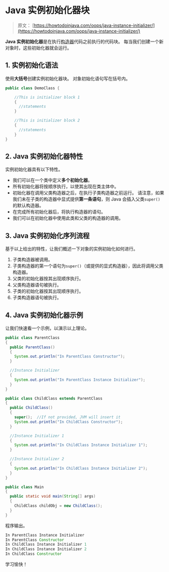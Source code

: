 # Java 实例初始化器块

> 原文： [https://howtodoinjava.com/oops/java-instance-initializer/](https://howtodoinjava.com/oops/java-instance-initializer/)

**Java 实例初始化器**是在执行[构造器](https://howtodoinjava.com/oops/java-constructors/)代码之前执行的代码块。 每当我们创建一个新对象时，这些初始化器就会运行。

## 1\. 实例初始化语法

使用**大括号**创建实例初始化器块。 对象初始化语句写在括号内。

```java
public class DemoClass {

    //This is initializer block 1
    {
      //statements
    }

    //This is initializer block 2
    {
      //statements
    }
}

```

## 2\. Java 实例初始化器特性

实例初始化器具有以下特性。

*   我们可以在一个类中定义**多个初始化器**。
*   所有初始化器将按顺序执行，以使其出现在类主体中。
*   初始化器在调用父类构造器之后，在执行子类构造器之前运行。 请注意，如果我们未在子类的构造器中显式提供**第一条语句**，则 Java 会插入父类`super()`的默认构造器。
*   在完成所有初始化器后，将执行构造器的语句。
*   我们可以在初始化器中使用此类和父类的构造器的调用。

## 3\. Java 实例初始化序列流程

基于以上给出的特性，让我们概述一下对象的实例初始化如何进行。

1.  子类构造器被调用。
2.  子类构造器的第一个语句为`super()`（或提供的显式构造器），因此将调用父类构造器。
3.  父类的初始化器按其出现顺序执行。
4.  父类构造器语句被执行。
5.  子类的初始化器按其出现顺序执行。
6.  子类构造器语句被执行。

## 4\. Java 实例初始化器示例

让我们快速看一个示例，以演示以上理论。

```java
public class ParentClass 
{ 
  public ParentClass() 
  {
    System.out.println("In ParentClass Constructor");
  }

  //Instance Initializer
  {
    System.out.println("In ParentClass Instance Initializer");
  }
}

```

```java
public class ChildClass extends ParentClass 
{
  public ChildClass() 
  {
    super();  //If not provided, JVM will insert it
    System.out.println("In ChildClass Constructor");
  }

  //Instance Initializer 1
  { 
    System.out.println("In ChildClass Instance Initializer 1");
  }

  //Instance Initializer 2
  {
    System.out.println("In ChildClass Instance Initializer 2");
  }
}

```

```java
public class Main 
{
  public static void main(String[] args) 
  {
    ChildClass childObj = new ChildClass();
  }
}

```

程序输出。

```java
In ParentClass Instance Initializer
In ParentClass Constructor
In ChildClass Instance Initializer 1
In ChildClass Instance Initializer 2
In ChildClass Constructor

```

学习愉快！